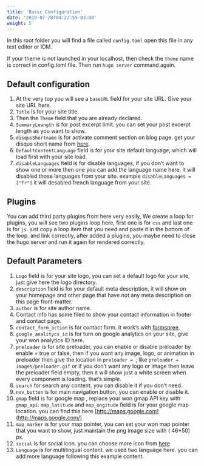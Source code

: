```yaml
---
title: 'Basic Configuration'
date: '2019-07-28T04:22:55-03:00'
weight: 5
---
```


In this root folder you will find a file called `config.toml` open this file in any text editor or IDM.

If your theme is not launched in your localhost, then check the `theme` name is correct in config.toml file. Then run `hugo server` command again.

## Default configuration

1. At the very top you will see a `baseURL` field for your site URL. Give your site URL here.
1. `Title` is for your site title.
1. Then the `Theme` field that you are already declared.
1. `SummaryLeangth` is for post excerpt limit. you can set your post excerpt length as you want to show.
1. `disqusShortname` is for activate comment section on blog page. get your disqus short name from [here](https://disqus.com/).
1. `DefaultContentLanguage` field is for your site default language, which will load first with your site load.
1. `disableLanguages` field is for disable languages, if you don’t want to show one or more then one you can add the language name here, it will disabled those languages from your site. example `disableLanguages = ["fr"]` it will desabled french language from your site.

## Plugins

You can add third party plugins from here very easily, We create a loop for plugins, you will see two plugins loop here, first one is for `css` and last one is for `js`. just copy a loop item that you need and paste it in the bottom of the loop. and link correctly, after added a plugins, you maybe need to close the hugo server and run it again for rendered correctly.

## Default Parameters

1. `Logo` field is for your site logo, you can set a default logo for your site, just give here the logo directory.
1. `description` field is for your default meta description, it will show on your homepage and other page that have not any meta description on this page front-matter.
1. `author` is for site author name.
1. Contact info has some filed to show your contact information in footer and contact page.
1. `contact_form_action` is for contact form. it work’s with [formspree](https://formspree.io/).
1. `google_analitycs_id` is for turn on google analytics on your site, give your won analytics ID here.
1. `preloader` is for site preloader, you can enable or disable preloader by enable = true or false, then if you want any image, logo, or animation in preloader then give the location in `preloader = `, like `preloader = images/preloader.gif` or if you don’t want any logo or image then leave the preloader field empty, then it will show just a white screen when every component is loading. that’s simple.
1. `search` for search any content. you can disable it if you don’t need.
1. `nav_button` is for main navigation button, you can enable or disable it.
1. `gmap` field is for google map , replace your won gmap API key with `gmap_api`. `map_latitude` and `map_ongitude` field is for your google map location. you can find this here [http://maps.google.com](http://maps.google.com/)
1. `map_marker` is for your map pointer, you can set your won map pointer that you want to show, just maintain the png image size with ( 46\*50) px.
1. `social` is for social icon. you can choose more icon from [here](https://themify.me/themify-icons)
1. `Language` is for multilingual content. we used two language here. you can add more language following this example content.
